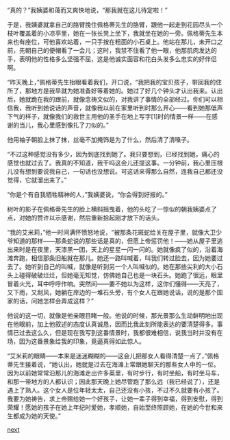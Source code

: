 
“真的？”我姨婆和蔼而又爽快地说，“那我就在这儿待定啦！”

于是，我姨婆就拿自己的胳臂挽住佩格蒂先生的胳臂，跟他一起走到花园尽头一个枝叶覆盖着的小凉亭里，她在一张长凳上坐下，我就坐在她的一旁。佩格蒂先生本来也有座位，可他喜欢站着，一只手按在粗面的小石桌上。他站在那儿，未开口之前，先朝自己的便帽看了一会儿；这时，我禁不住看了他一眼，他那肌肉发达的手，表明他的性格多么坚强不屈，这是他诚实面容和花白头发多么忠实的好伴侣啊。

“昨天晚上，”佩格蒂先生抬眼看着我们，开口说，“我把我的宝贝孩子，带回我的住所了，那地方是我早就为她准备好等着她的。她过了好几个钟头才认出我来。认出后，她就跪在我的跟前，就像念祷文似的，对我讲了事情的全部经过。你们可以相信我，我听到她说话的声音，就像我以前在家里听到时那么开心——看到她那低声下气的样子，就像我们的救世主用他的圣手在地上写字[1]时的情景一样——在感谢的当儿，我心里感到像扎了刀似的。”

他用袖子朝脸上抹了抹，丝毫不加掩饰是为了什么，然后清了清嗓子。

“不过这种感觉没有多少，因为到底找到她了。我只要想到，已经找到她，痛心的感觉也就过去了。我真的不知道，我干吗这会儿还提这事。一分钟前，我心里压根儿没有想到要说我自己，一句话也没想说。可这话来得那么自然，连我自己都还没觉得，它就溜出来了。”

“你是个有自我牺牲精神的人，”我姨婆说，“你会得到好报的。”

树叶的影子在佩格蒂先生的脸上横斜摇曳着，他的头吃了一惊似的朝我姨婆点了点，对她的赞许以示感谢，然后重新拾起刚才放下的话头。

“我的艾米莉，”他一时间满怀愤怒地说，“被那条花斑蛇给关在屋子里，就像大卫少爷知道的那样——那条蛇说的那些话是真的，但愿上帝惩罚他！——她从屋子里逃出来时是在夜里，天漆黑一团，天上的星星一闪一闪的。她就像疯了似的，沿着海滩奔跑，相信那条旧船就在那儿。她还一路叫喊着，叫我们转过脸去，因为她要过去了。她听到自己的叫喊，就像是听到另一个人叫喊似的。她在那些尖利的大小石头上碰得破破烂烂，但她毫无知觉，仿佛她自己也是一块石头。她跑了很远，眼里冒着火光，耳中呼呼作响。突然间——要不她以为这样，这你们懂得——天亮了，又下雨，又刮风，她躺在岸边的一堆石头旁，有个女人在跟她说话，说的是那个国家的话，问她怎样会弄成这样？”

他说的这一切，就像是他亲眼目睹一般。他说的时候，那光景那么生动鲜明地出现在他眼前，加上他叙述的态度认真诚恳，因而比我此刻所能表达的要清楚得多。事情已过去这么久，但是现在我写到这番情景时，我都很难相信，说我当时并没有在场，因为这番景象给我的印象，竟逼真得如此惊人。

“艾米莉的眼睛——本来是迷迷糊糊的——这会儿把那女人看得清楚一点了，”佩格蒂先生接着说，“她认出，她就是过去在海滩上常跟她聊天的那些女人中的一位。因为以前她常常沿那儿的海滩走出许多英里，有时步行，有时坐船，有时坐马车，和那一带地方的人都认识；因此那天晚上她尽管跑了那么远（我已经说了），还是遇上了熟人。这个女人是位年轻太太，自己还没有小孩，不过不久就要有小孩了。我要为她祷告，求上帝赐给她一个好孩子，让她一辈子得到幸福，得到安慰，得到荣耀！愿她的孩子在她上年纪时爱她，孝顺她，自始至终照顾她，在她的今世和来生都成为她的天使。”

[next](page641)